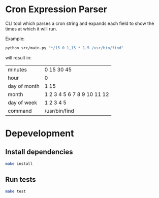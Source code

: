 # Cron Expression Parser
CLI tool which parses a cron string and expands each field to show the times at which it will run.

Example:
```bash
python src/main.py "*/15 0 1,15 * 1-5 /usr/bin/find"
```

will result in:

|              |                            |
|--------------|----------------------------|
| minutes      | 0 15 30 45                 |
| hour         | 0                          |
| day of month | 1 15                       |
| month        | 1 2 3 4 5 6 7 8 9 10 11 12 |
| day of week  | 1 2 3 4 5                  |
| command      | /usr/bin/find              |

# Depevelopment
## Install dependencies
```bash
make install
```
## Run tests
```bash
make test
```